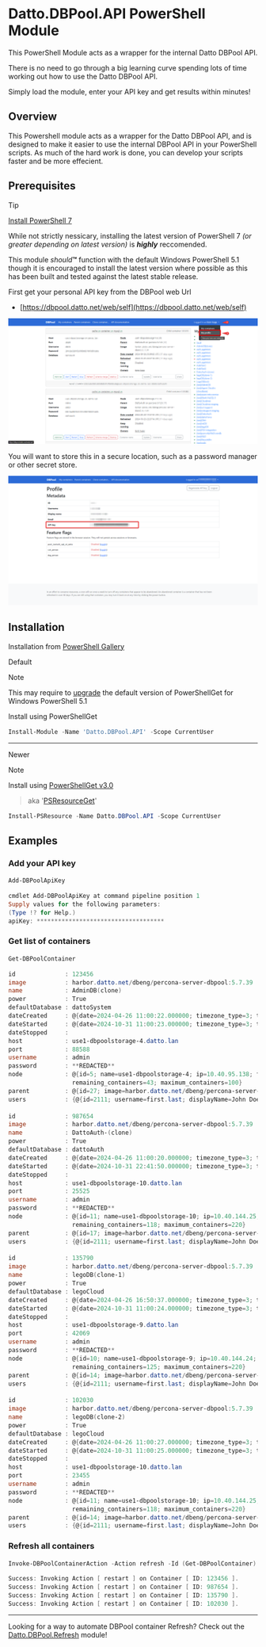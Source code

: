 # Datto.DBPool.API PowerShell Module

This PowerShell Module acts as a wrapper for the internal Datto DBPool API.

There is no need to go through a big learning curve spending lots of time working out how to use the Datto DBPool API.

Simply load the module, enter your API key and get results within minutes!

## Overview

This Powershell module acts as a wrapper for the Datto DBPool API, and is designed to make it easier to use the internal DBPool API in your PowerShell scripts. As much of the hard work is done, you can develop your scripts faster and be more effecient.

## Prerequisites

> [!TIP]
> [Install PowerShell 7](https://learn.microsoft.com/en-us/powershell/scripting/install/installing-powershell-on-windows)
>
> While not strictly nessicary, installing the latest version of PowerShell 7 _(or greater depending on latest version)_ is _**highly**_ reccomended.
>
> This module _should_**™** function with the default Windows PowerShell 5.1 though it is encouraged to install the latest version where possible as this has been built and tested against the latest stable release.

First get your personal API key from the DBPool web Url

- [https://dbpool.datto.net/web/self](https://dbpool.datto.net/web/self)

![profile_Settings](./docs/site/assets/APIKey/profile_Settings.png)

You will want to store this in a secure location, such as a password manager or other secret store.

![personal_ApiKey](./docs/site/assets/APIKey/personal_ApiKey.png)

## Installation

Installation from [PowerShell Gallery](https://www.powershellgallery.com/packages/Datto.DBPool.API)

Default
> [!NOTE]
>
> This may require to [upgrade](https://learn.microsoft.com/en-us/powershell/gallery/powershellget/update-powershell-51) the default version of PowerShellGet for Windows PowerShell 5.1

Install using PowerShellGet

```PowerShell
Install-Module -Name 'Datto.DBPool.API' -Scope CurrentUser
```

---

Newer
> [!NOTE]
> Install using [PowerShellGet v3.0](https://learn.microsoft.com/en-us/powershell/module/microsoft.powershell.psresourceget/about/about_psresourceget?view=powershellget-3.x)
> > aka '[PSResourceGet](https://learn.microsoft.com/en-us/powershell/module/microsoft.powershell.psresourceget/about/about_psresourceget?view=powershellget-3.x)'


```Powershell
Install-PSResource -Name Datto.DBPool.API -Scope CurrentUser
```

## Examples

### Add your API key

```PowerShell
Add-DBPoolApiKey
```

```PowerShell
cmdlet Add-DBPoolApiKey at command pipeline position 1
Supply values for the following parameters:
(Type !? for Help.)
apiKey: ************************************
```

### Get list of containers

```PowerShell
Get-DBPoolContainer
```

```PowerShell
id              : 123456
image           : harbor.datto.net/dbeng/percona-server-dbpool:5.7.39
name            : AdminDB(clone)
power           : True
defaultDatabase : dattoSystem
dateCreated     : @{date=2024-04-26 11:00:22.000000; timezone_type=3; timezone=UTC}
dateStarted     : @{date=2024-10-31 11:00:23.000000; timezone_type=3; timezone=UTC}
dateStopped     :
host            : use1-dbpoolstorage-4.datto.lan
port            : 88588
username        : admin
password        : **REDACTED**
node            : @{id=5; name=use1-dbpoolstorage-4; ip=10.40.95.138; fqdn=use1-dbpoolstorage-4.datto.lan; total_containers=117; powered_on_containers=57; powered_off_containers=60;
                  remaining_containers=43; maximum_containers=100}
parent          : @{id=27; image=harbor.datto.net/dbeng/percona-server-dbpool:5.7.39; name=AdminDB on percona 5.7.23; defaultDatabase=dattoSystem; node=; useNewSync=True; sync=False}
users           : {@{id=2111; username=first.last; displayName=John Doe; email=username@datto.com}}

id              : 987654
image           : harbor.datto.net/dbeng/percona-server-dbpool:5.7.39
name            : DattoAuth-(clone)
power           : True
defaultDatabase : dattoAuth
dateCreated     : @{date=2024-04-26 11:00:20.000000; timezone_type=3; timezone=UTC}
dateStarted     : @{date=2024-10-31 22:41:50.000000; timezone_type=3; timezone=UTC}
dateStopped     :
host            : use1-dbpoolstorage-10.datto.lan
port            : 25525
username        : admin
password        : **REDACTED**
node            : @{id=11; name=use1-dbpoolstorage-10; ip=10.40.144.25; fqdn=use1-dbpoolstorage-10.datto.lan; total_containers=152; powered_on_containers=102; powered_off_containers=50;
                  remaining_containers=118; maximum_containers=220}
parent          : @{id=17; image=harbor.datto.net/dbeng/percona-server-dbpool:5.7.39; name=DattoAuth on percona 5.7.23; defaultDatabase=dattoAuth; node=; useNewSync=True; sync=False}
users           : {@{id=2111; username=first.last; displayName=John Doe; email=username@datto.com}}

id              : 135790
image           : harbor.datto.net/dbeng/percona-server-dbpool:5.7.39
name            : legoDB(clone-1)
power           : True
defaultDatabase : legoCloud
dateCreated     : @{date=2024-04-26 16:50:37.000000; timezone_type=3; timezone=UTC}
dateStarted     : @{date=2024-10-31 11:00:24.000000; timezone_type=3; timezone=UTC}
dateStopped     :
host            : use1-dbpoolstorage-9.datto.lan
port            : 42069
username        : admin
password        : **REDACTED**
node            : @{id=10; name=use1-dbpoolstorage-9; ip=10.40.144.24; fqdn=use1-dbpoolstorage-9.datto.lan; total_containers=141; powered_on_containers=95; powered_off_containers=46;
                  remaining_containers=125; maximum_containers=220}
parent          : @{id=14; image=harbor.datto.net/dbeng/percona-server-dbpool:5.7.39; name=legoDB; defaultDatabase=legoCloud; node=; useNewSync=True; sync=False}
users           : {@{id=2111; username=first.last; displayName=John Doe; email=username@datto.com}}

id              : 102030
image           : harbor.datto.net/dbeng/percona-server-dbpool:5.7.39
name            : legoDB(clone-2)
power           : True
defaultDatabase : legoCloud
dateCreated     : @{date=2024-04-26 11:00:27.000000; timezone_type=3; timezone=UTC}
dateStarted     : @{date=2024-10-31 11:00:25.000000; timezone_type=3; timezone=UTC}
dateStopped     :
host            : use1-dbpoolstorage-10.datto.lan
port            : 23455
username        : admin
password        : **REDACTED**
node            : @{id=11; name=use1-dbpoolstorage-10; ip=10.40.144.25; fqdn=use1-dbpoolstorage-10.datto.lan; total_containers=152; powered_on_containers=102; powered_off_containers=50;
                  remaining_containers=118; maximum_containers=220}
parent          : @{id=14; image=harbor.datto.net/dbeng/percona-server-dbpool:5.7.39; name=legoDB; defaultDatabase=legoCloud; node=; useNewSync=True; sync=False}
users           : {@{id=2111; username=first.last; displayName=John Doe; email=username@datto.com}}
```

### Refresh all containers

```PowerShell
Invoke-DBPoolContainerAction -Action refresh -Id (Get-DBPoolContainer).Id -Force
```

```PowerShell
Success: Invoking Action [ restart ] on Container [ ID: 123456 ].
Success: Invoking Action [ restart ] on Container [ ID: 987654 ].
Success: Invoking Action [ restart ] on Container [ ID: 135790 ].
Success: Invoking Action [ restart ] on Container [ ID: 102030 ].
```

---

Looking for a way to automate DBPool container Refresh? Check out the [Datto.DBPool.Refresh](https://github.com/cksapp/Datto-DBPool_Refresh) module!
